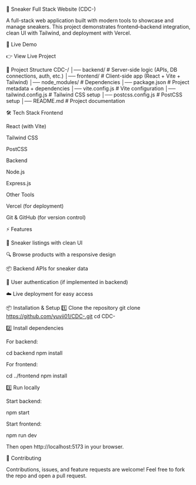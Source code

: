 🥾 Sneaker Full Stack Website (CDC-)

A full-stack web application built with modern tools to showcase and manage sneakers. This project demonstrates frontend–backend integration, clean UI with Tailwind, and deployment with Vercel.

🚀 Live Demo

👉 View Live Project

📂 Project Structure
CDC-/
│── backend/         # Server-side logic (APIs, DB connections, auth, etc.)
│── frontend/        # Client-side app (React + Vite + Tailwind)
│── node_modules/    # Dependencies
│── package.json     # Project metadata + dependencies
│── vite.config.js   # Vite configuration
│── tailwind.config.js # Tailwind CSS setup
│── postcss.config.js  # PostCSS setup
│── README.md        # Project documentation

🛠️ Tech Stack
Frontend

React
 (with Vite)

Tailwind CSS

PostCSS

Backend

Node.js

Express.js

Other Tools

Vercel (for deployment)

Git & GitHub (for version control)

⚡ Features

🛒 Sneaker listings with clean UI

🔍 Browse products with a responsive design

📦 Backend APIs for sneaker data

🔑 User authentication (if implemented in backend)

☁️ Live deployment for easy access

📦 Installation & Setup
1️⃣ Clone the repository
git clone https://github.com/yuvii01/CDC-.git
cd CDC-

2️⃣ Install dependencies

For backend:

cd backend
npm install


For frontend:

cd ../frontend
npm install

3️⃣ Run locally

Start backend:

npm start


Start frontend:

npm run dev


Then open http://localhost:5173
 in your browser.

🤝 Contributing

Contributions, issues, and feature requests are welcome!
Feel free to fork the repo and open a pull request.
